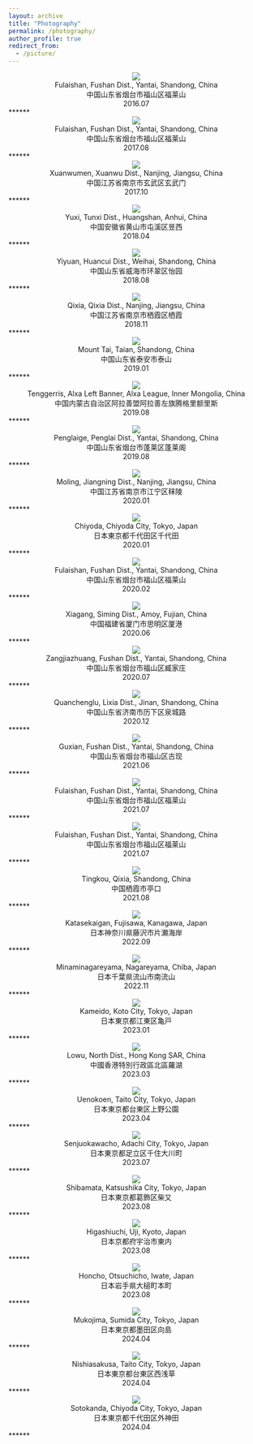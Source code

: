 ```yaml
---
layout: archive
title: "Photography"
permalink: /photography/
author_profile: true
redirect_from:
  - /picture/
---
```

<div align = center><img src='/images/2016_07_fushan_yantai.jpeg' /></div>
<center>
  Fulaishan, Fushan Dist., Yantai, Shandong, China<br>
  中国山东省烟台市福山区福莱山<br>
  2016.07
</center>
******

<div align = center><img src='/images/2017_08_fushan_yantai.jpeg' /></div>
<center>
  Fulaishan, Fushan Dist., Yantai, Shandong, China<br>
  中国山东省烟台市福山区福莱山<br>
  2017.08
</center>
******

<div align = center><img src='/images/2017_10_xuanwu_nanjing.jpg' /></div>
<center>
  Xuanwumen, Xuanwu Dist., Nanjing, Jiangsu, China<br>
  中国江苏省南京市玄武区玄武门<br>
  2017.10
</center>
******

<div align = center><img src='/images/2018_04_tunxi_huangshan.jpg' /></div>
<center>
  Yuxi, Tunxi Dist., Huangshan, Anhui, China<br>
  中国安徽省黄山市屯溪区昱西<br>
  2018.04
</center>
******

<div align = center><img src='/images/2018_08_weihai.jpeg' /></div>
<center>
  Yiyuan, Huancui Dist., Weihai, Shandong, China<br>
  中国山东省威海市环翠区怡园<br>
  2018.08
</center>
******

<div align = center><img src='/images/2018_11_qixia_nanjing.jpeg' /></div>
<center>
  Qixia, Qixia Dist., Nanjing, Jiangsu, China<br>
  中国江苏省南京市栖霞区栖霞<br>
  2018.11
</center>
******

<div align = center><img src='/images/VenusAndJupiter.jpg' /></div>
<center>
  Mount Tai, Taian, Shandong, China<br>
  中国山东省泰安市泰山<br>
  2019.01
</center>
******

<div align = center><img src='/images/galaxy.jpeg' /></div>
<center>
  Tenggerris, Alxa Left Banner, Alxa League, Inner Mongolia, China<br>
  中国内蒙古自治区阿拉善盟阿拉善左旗腾格里额里斯<br>
  2019.08
</center>
******

<div align = center><img src='/images/2019_08_penglai.jpeg' /></div>
<center>
  Penglaige, Penglai Dist., Yantai, Shandong, China<br>
  中国山东省烟台市蓬莱区蓬莱阁<br>
  2019.08
</center>
******

<div align = center><img src='/images/2020_01_jiangning_nanjing.jpg' /></div>
<center>
  Moling, Jiangning Dist., Nanjing, Jiangsu, China<br>
  中国江苏省南京市江宁区秣陵<br>
  2020.01
</center>
******

<div align = center><img src='/images/2020_01_chiyoda_tokyo.JPG' /></div>
<center>
  Chiyoda, Chiyoda City, Tokyo, Japan<br>
  日本東京都千代田区千代田<br>
  2020.01
</center>
******

<div align = center><img src='/images/winter_star_yantai.jpeg' /></div>
<center>
  Fulaishan, Fushan Dist., Yantai, Shandong, China<br>
  中国山东省烟台市福山区福莱山<br>
  2020.02
</center>
******

<div align = center><img src='/images/eclipse_amoi.jpeg' /></div>
<center>
  Xiagang, Siming Dist., Amoy, Fujian, China<br>
  中国福建省厦门市思明区厦港<br>
  2020.06
</center>
******

<div align = center><img src='/images/2020_07_yantai_zhongqiao.jpg' /></div>
<center>
  Zangjiazhuang, Fushan Dist., Yantai, Shandong, China<br>
  中国山东省烟台市福山区臧家庄<br>
  2020.07
</center>
******

<div align = center><img src='/images/2020_12_jinan.jpg' /></div>
<center>
  Quanchenglu, Lixia Dist., Jinan, Shandong, China<br>
  中国山东省济南市历下区泉城路<br>
  2020.12
</center>
******

<div align = center><img src='/images/pleiades.jpg' /></div>
<center>
  Guxian, Fushan Dist., Yantai, Shandong, China<br>
  中国山东省烟台市福山区古现<br>
  2021.06
</center>
******

<div align = center><img src='/images/2021_07_fushan_yantai.jpg' /></div>
<center>
  Fulaishan, Fushan Dist., Yantai, Shandong, China<br>
  中国山东省烟台市福山区福莱山<br>
  2021.07
</center>
******

<div align = center><img src='/images/2021_07_fushan_yantai_2.jpg' /></div>
<center>
  Fulaishan, Fushan Dist., Yantai, Shandong, China<br>
  中国山东省烟台市福山区福莱山<br>
  2021.07
</center>
******

<div align = center><img src='/images/2021_08_yantai_tingkou.jpg' /></div>
<center>
  Tingkou, Qixia, Shandong, China<br>
  中国栖霞市亭口<br>
  2021.08
</center>
******

<div align = center><img src='/images/2022_09_enoshima_kanagawa.jpg' /></div>
<center>
  Katasekaigan, Fujisawa, Kanagawa, Japan<br>
  日本神奈川県藤沢市片瀬海岸<br>
  2022.09
</center>
******

<div align = center><img src='/images/eclipse_nagareyama.jpeg' /></div>
<center>
  Minaminagareyama, Nagareyama, Chiba, Japan<br>
  日本千葉県流山市南流山<br>
  2022.11
</center>
******

<div align = center><img src='/images/kameido.jpeg' /></div>
<center>
  Kameido, Koto City, Tokyo, Japan<br>
  日本東京都江東区亀戸<br>
  2023.01
</center>
******

<div align = center><img src='/images/2023_03_hongkong.jpg' /></div>
<center>
  Lowu, North Dist., Hong Kong SAR, China<br>
  中國香港特別行政區北區羅湖<br>
  2023.03
</center>
******

<div align = center><img src='/images/2023_04_taito_tokyo.jpg' /></div>
<center>
  Uenokoen, Taito City, Tokyo, Japan<br>
  日本東京都台東区上野公園<br>
  2023.04
</center>
******

<div align = center><img src='/images/adachi_hanabi.jpeg' /></div>
<center>
  Senjuokawacho, Adachi City, Tokyo, Japan<br>
  日本東京都足立区千住大川町<br>
  2023.07
</center>
******

<div align = center><img src='/images/2023_08_katsushika_tokyo.jpg' /></div>
<center>
  Shibamata, Katsushika City, Tokyo, Japan<br>
  日本東京都葛飾区柴又<br>
  2023.08
</center>
******

<div align = center><img src='/images/2023_08_uji_kyoto.jpg' /></div>
<center>
  Higashiuchi, Uji, Kyoto, Japan<br>
  日本京都府宇治市東内<br>
  2023.08
</center>
******

<div align = center><img src='/images/2023_11_otsuchichou_iwate.jpg' /></div>
<center>
  Honcho, Otsuchicho, Iwate, Japan<br>
  日本岩手県大槌町本町<br>
  2023.08
</center>
******

<div align = center><img src='/images/toubu_train.jpeg' /></div>
<center>
  Mukojima, Sumida City, Tokyo, Japan<br>
  日本東京都墨田区向島<br>
  2024.04
</center>
******

<div align = center><img src='/images/skytree.jpeg' /></div>
<center>
  Nishiasakusa, Taito City, Tokyo, Japan<br>
  日本東京都台東区西浅草<br>
  2024.04
</center>
******

<div align = center><img src='/images/akihabara.jpeg' /></div>
<center>
  Sotokanda, Chiyoda City, Tokyo, Japan<br>
  日本東京都千代田区外神田<br>
  2024.04
</center>
******